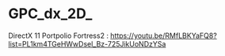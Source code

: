 # GPC_dx_2D_
DirectX 11 Portpolio Fortress2 : https://youtu.be/RMfLBKYaFQ8?list=PL1km4TGeHWwDsel_Bz-725JikUoNDzYSa
